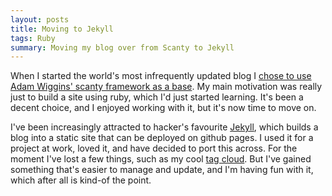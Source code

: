 ```yaml
---
layout: posts
title: Moving to Jekyll
tags: Ruby
summary: Moving my blog over from Scanty to Jekyll
---
```


When I started the world's most infrequently updated blog I [chose to use Adam Wiggins' scanty framework as a base](/past/2011/10/02/a_scanty_blog/). My main motivation was really just to build a site using ruby, which I'd just started learning. It's been a decent choice, and I enjoyed working with it, but it's now time to move on.

I've been increasingly attracted to hacker's favourite [Jekyll](http://jekyllrb.com/), which builds a blog into a static site that can be deployed on github pages. I used it for a project at work, loved it, and have decided to port this across. For the moment I've lost a few things, such as my cool [tag cloud](past/2012/04/06/a_taglist_for_my_scanty_blog/). But I've gained something that's easier to manage and update, and I'm having fun with it, which after all is kind-of the point. 